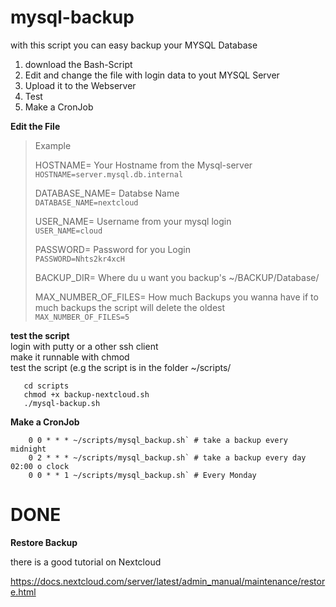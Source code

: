 
# mysql-backup
with this script you can easy backup your MYSQL Database

1. download the Bash-Script
2. Edit and change the file with login data to yout MYSQL Server
3. Upload it to the Webserver
4. Test
5. Make a CronJob




**Edit the File**
 
> Example
> 
> HOSTNAME= Your Hostname from the Mysql-server      
> `HOSTNAME=server.mysql.db.internal` 
> 
> DATABASE_NAME= Databse Name                          
>   `DATABASE_NAME=nextcloud` 
>   
>   USER_NAME= Username from your mysql login          
>    `USER_NAME=cloud` 
>    
>    PASSWORD= Password for you Login                  
>     `PASSWORD=Nhts2kr4xcH`
> 
> BACKUP_DIR= Where du u want you backup's
> ~/BACKUP/Database/
> 
> MAX_NUMBER_OF_FILES=  How much Backups you wanna have if to much backups the script will  delete the oldest      
> `MAX_NUMBER_OF_FILES=5`
>  

**test the script**\
 login with putty or a other ssh client\
 make it runnable with chmod\
 test the script (e.g the script is in the folder ~/scripts/
  
   

       cd scripts
       chmod +x backup-nextcloud.sh      
       ./mysql-backup.sh

   
**Make a CronJob**

        0 0 * * * ~/scripts/mysql_backup.sh` # take a backup every midnight
        0 2 * * * ~/scripts/mysql_backup.sh` # take a backup every day 02:00 o clock
        0 0 * * 1 ~/scripts/mysql_backup.sh` # Every Monday

# DONE


**Restore Backup**

there is a good tutorial on Nextcloud

https://docs.nextcloud.com/server/latest/admin_manual/maintenance/restore.html
